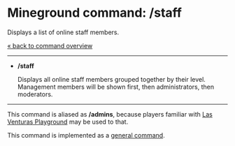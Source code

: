 Mineground command: /staff
==========

Displays a list of online staff members.

[« back to command overview](../commands.md)

----------
+ **/staff**

  Displays all online staff members grouped together by their level. Management members will be shown first, then administrators, then moderators.

----------

This command is aliased as **/admins**, because players familiar with [Las Venturas Playground](http://sa-mp.nl/) may be used to that.

This command is implemented as a [general command](../../src/main/java/com/mineground/features/GeneralCommands.java).